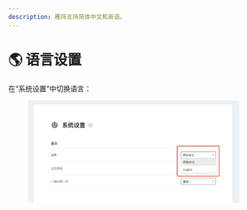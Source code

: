 ```yaml
---
description: 雁阵支持简体中文和英语。
---
```


# 🌎 语言设置

在“系统设置”中切换语言：

<figure><img src="../.gitbook/assets/image (14).png" alt=""><figcaption></figcaption></figure>
